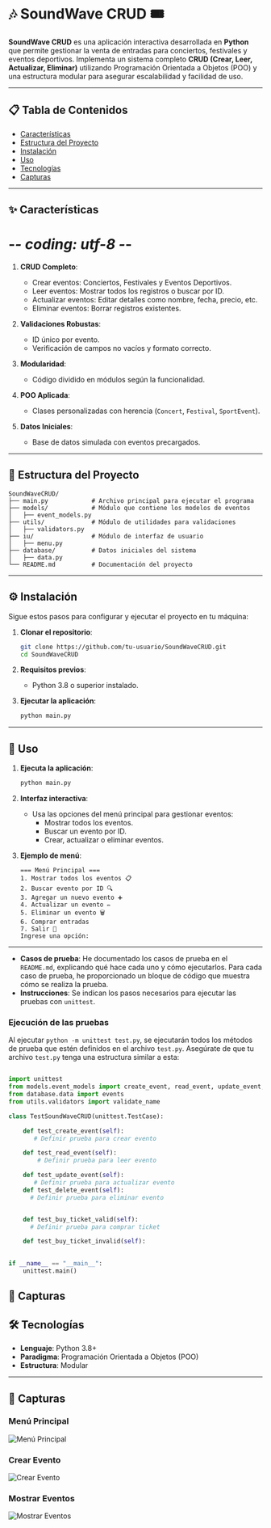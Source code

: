 # 🎶 SoundWave CRUD 🎟️  

**SoundWave CRUD** es una aplicación interactiva desarrollada en **Python** que permite gestionar la venta de entradas para conciertos, festivales y eventos deportivos. Implementa un sistema completo **CRUD (Crear, Leer, Actualizar, Eliminar)** utilizando Programación Orientada a Objetos (POO) y una estructura modular para asegurar escalabilidad y facilidad de uso.

---

## 📋 **Tabla de Contenidos**

- [Características](#✨-características)
- [Estructura del Proyecto](#📂-estructura-del-proyecto)
- [Instalación](#⚙️-instalación)
- [Uso](#🚀-uso)
- [Tecnologías](#🛠️-tecnologías)
- [Capturas](#📸-capturas)


---

## ✨ **Características**

# -*- coding: utf-8 -*-

1. **CRUD Completo**:
   - Crear eventos: Conciertos, Festivales y Eventos Deportivos.
   - Leer eventos: Mostrar todos los registros o buscar por ID.
   - Actualizar eventos: Editar detalles como nombre, fecha, precio, etc.
   - Eliminar eventos: Borrar registros existentes.

2. **Validaciones Robustas**:
   - ID único por evento.
   - Verificación de campos no vacíos y formato correcto.

3. **Modularidad**:
   - Código dividido en módulos según la funcionalidad.

4. **POO Aplicada**:
   - Clases personalizadas con herencia (`Concert`, `Festival`, `SportEvent`).

5. **Datos Iniciales**:
   - Base de datos simulada con eventos precargados.

---

## 📂 **Estructura del Proyecto**

```
SoundWaveCRUD/
├── main.py            # Archivo principal para ejecutar el programa
├── models/            # Módulo que contiene los modelos de eventos
│   ├── event_models.py
├── utils/             # Módulo de utilidades para validaciones
│   ├── validators.py
├── iu/                # Módulo de interfaz de usuario
│   ├── menu.py
├── database/          # Datos iniciales del sistema
│   ├── data.py
└── README.md          # Documentación del proyecto
```

---

## ⚙️ **Instalación**

Sigue estos pasos para configurar y ejecutar el proyecto en tu máquina:

1. **Clonar el repositorio**:
   ```bash
   git clone https://github.com/tu-usuario/SoundWaveCRUD.git
   cd SoundWaveCRUD
   ```

2. **Requisitos previos**:
   - Python 3.8 o superior instalado.

3. **Ejecutar la aplicación**:
   ```bash
   python main.py
   ```

---

## 🚀 **Uso**

1. **Ejecuta la aplicación**:
   ```bash
   python main.py
   ```

2. **Interfaz interactiva**:
   - Usa las opciones del menú principal para gestionar eventos:
     - Mostrar todos los eventos.
     - Buscar un evento por ID.
     - Crear, actualizar o eliminar eventos.

3. **Ejemplo de menú**:
   ```
   === Menú Principal ===
   1. Mostrar todos los eventos 📋
   2. Buscar evento por ID 🔍
   3. Agregar un nuevo evento ➕
   4. Actualizar un evento ✏️
   5. Eliminar un evento 🗑️
   6. Comprar entradas
   7. Salir 🚪
   Ingrese una opción:
   ```

---
- **Casos de prueba**: He documentado los casos de prueba en el `README.md`, explicando qué hace cada uno y cómo ejecutarlos. Para cada caso de prueba, he proporcionado un bloque de código que muestra cómo se realiza la prueba.
- **Instrucciones**: Se indican los pasos necesarios para ejecutar las pruebas con `unittest`.

### Ejecución de las pruebas

Al ejecutar `python -m unittest test.py`, se ejecutarán todos los métodos de prueba que estén definidos en el archivo `test.py`. Asegúrate de que tu archivo `test.py` tenga una estructura similar a esta:
```python

import unittest
from models.event_models import create_event, read_event, update_event, delete_event, buy_ticket
from database.data import events
from utils.validators import validate_name

class TestSoundWaveCRUD(unittest.TestCase):

    def test_create_event(self):
       # Definir prueba para crear evento

    def test_read_event(self):
        # Definir prueba para leer evento

    def test_update_event(self):
       # Definir prueba para actualizar evento
    def test_delete_event(self):
      # Definir prueba para eliminar evento


    def test_buy_ticket_valid(self):
      # Definir prueba para comprar ticket

    def test_buy_ticket_invalid(self):
        

if __name__ == "__main__":
    unittest.main()
```
## 📸 **Capturas**

## 🛠️ **Tecnologías**

- **Lenguaje**: Python 3.8+
- **Paradigma**: Programación Orientada a Objetos (POO)
- **Estructura**: Modular

---

## 📸 **Capturas**

### Menú Principal  
![Menú Principal]()

### Crear Evento  
![Crear Evento](https://via.placeholder.com/800x400?text=Creaci%C3%B3n+de+Eventos)

### Mostrar Eventos  
![Mostrar Eventos](https://via.placeholder.com/800x400?text=Listado+de+Eventos)

